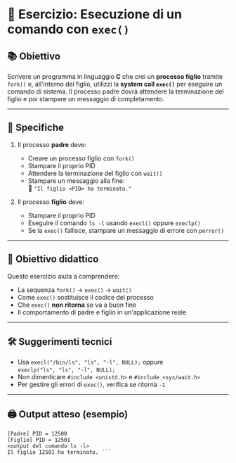 # 🚀 Esercizio: Esecuzione di un comando con `exec()`

## 📚 Obiettivo

Scrivere un programma in linguaggio **C** che crei un **processo figlio** tramite `fork()` e, all'interno del figlio, utilizzi la **system call `exec()`** per eseguire un comando di sistema. Il processo padre dovrà attendere la terminazione del figlio e poi stampare un messaggio di completamento.

---

## 🧩 Specifiche

1. Il processo **padre** deve:
   - Creare un processo figlio con `fork()`
   - Stampare il proprio PID
   - Attendere la terminazione del figlio con `wait()`
   - Stampare un messaggio alla fine:  
     📌 `"Il figlio <PID> ha terminato."`

2. Il processo **figlio** deve:
   - Stampare il proprio PID
   - Eseguire il comando `ls -l` usando `execl()` oppure `execlp()`
   - Se la `exec()` fallisce, stampare un messaggio di errore con `perror()`

---

## 🎯 Obiettivo didattico

Questo esercizio aiuta a comprendere:

- La sequenza `fork()` → `exec()` → `wait()`
- Come `exec()` sostituisce il codice del processo
- Che `exec()` **non ritorna** se va a buon fine
- Il comportamento di padre e figlio in un'applicazione reale

---

## 🛠️ Suggerimenti tecnici

- Usa `execl("/bin/ls", "ls", "-l", NULL);` oppure  
  `execlp("ls", "ls", "-l", NULL);`
- Non dimenticare `#include <unistd.h>` e `#include <sys/wait.h>`
- Per gestire gli errori di `exec()`, verifica se ritorna `-1`

---

## 🖨️ Output atteso (esempio)
```
[Padre] PID = 12500
[Figlio] PID = 12501
<output del comando ls -l>
Il figlio 12501 ha terminato. ```